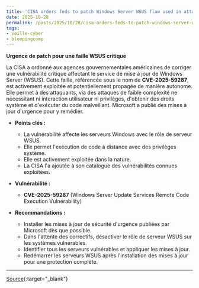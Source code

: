 ```yaml
---
title: 'CISA orders feds to patch Windows Server WSUS flaw used in attacks'
date: 2025-10-28
permalink: /posts/2025/10/28/cisa-orders-feds-to-patch-windows-server-wsus-flaw-used-in-attacks/
tags:
- veille-cyber
- bleepingcomp
---
```

**Urgence de patch pour une faille WSUS critique**

La CISA a ordonné aux agences gouvernementales américaines de corriger une vulnérabilité critique affectant le service de mise à jour de Windows Server (WSUS). Cette faille, référencée sous le nom de **CVE-2025-59287**, est activement exploitée et potentiellement propagée de manière autonome. Elle permet à des attaquants, via des attaques de faible complexité ne nécessitant ni interaction utilisateur ni privilèges, d'obtenir des droits système et d'exécuter du code malveillant. Microsoft a publié des mises à jour d'urgence pour y remédier.

*   **Points clés :**
    *   La vulnérabilité affecte les serveurs Windows avec le rôle de serveur WSUS.
    *   Elle permet l'exécution de code à distance avec des privilèges système.
    *   Elle est activement exploitée dans la nature.
    *   La CISA l'a ajoutée à son catalogue des vulnérabilités connues exploitées.

*   **Vulnérabilité :**
    *   **CVE-2025-59287** (Windows Server Update Services Remote Code Execution Vulnerability)

*   **Recommandations :**
    *   Installer les mises à jour de sécurité d'urgence publiées par Microsoft dès que possible.
    *   Dans l'attente des correctifs, désactiver le rôle de serveur WSUS sur les systèmes vulnérables.
    *   Identifier tous les serveurs vulnérables et appliquer les mises à jour.
    *   Redémarrer les serveurs WSUS après l'installation des mises à jour pour une protection complète.

---
[Source](https://www.bleepingcomputer.com/news/security/cisa-orders-feds-to-patch-windows-server-wsus-flaw-exploited-in-attacks/){:target="_blank"}
